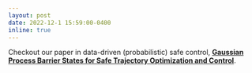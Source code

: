 ```yaml
---
layout: post
date: 2022-12-1 15:59:00-0400
inline: true
---
```


Checkout our paper in data-driven (probabilistic) safe control, <strong>[Gaussian Process Barrier States for Safe Trajectory Optimization and Control](https://arxiv.org/abs/2212.00268)</strong>.
